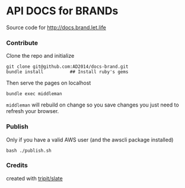 # API DOCS for BRANDs

Source code for http://docs.brand.let.life


### Contribute

Clone the repo and initialize

```shell
git clone git@github.com:AD2014/docs-brand.git
bundle install          ## Install ruby's gems
```

Then serve the pages on localhost

```shell
bundle exec middleman
```

`middleman` will rebuild on change so you save changes you just need to refresh your browser.

### Publish

Only if you have a valid AWS user (and the awscli package installed)

```shell
bash ./publish.sh
```

### Credits

created with [tripit/slate](https://github.com/lord/slate)
